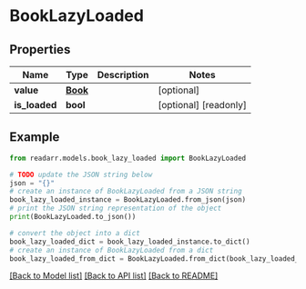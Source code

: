 # BookLazyLoaded


## Properties

Name | Type | Description | Notes
------------ | ------------- | ------------- | -------------
**value** | [**Book**](Book.md) |  | [optional] 
**is_loaded** | **bool** |  | [optional] [readonly] 

## Example

```python
from readarr.models.book_lazy_loaded import BookLazyLoaded

# TODO update the JSON string below
json = "{}"
# create an instance of BookLazyLoaded from a JSON string
book_lazy_loaded_instance = BookLazyLoaded.from_json(json)
# print the JSON string representation of the object
print(BookLazyLoaded.to_json())

# convert the object into a dict
book_lazy_loaded_dict = book_lazy_loaded_instance.to_dict()
# create an instance of BookLazyLoaded from a dict
book_lazy_loaded_from_dict = BookLazyLoaded.from_dict(book_lazy_loaded_dict)
```
[[Back to Model list]](../README.md#documentation-for-models) [[Back to API list]](../README.md#documentation-for-api-endpoints) [[Back to README]](../README.md)


